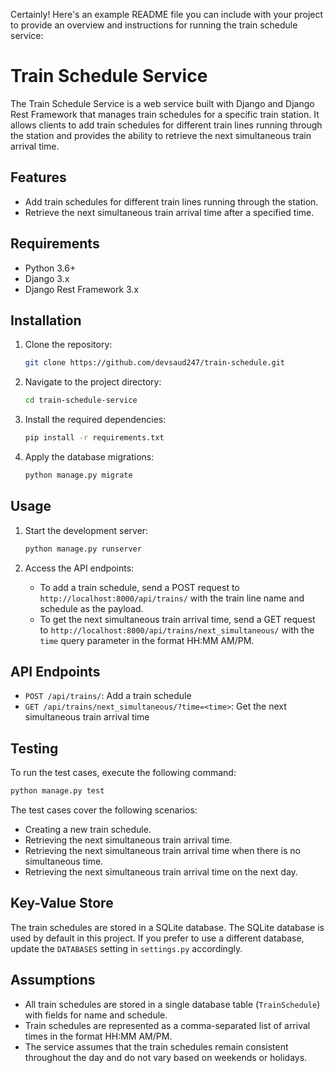 Certainly! Here's an example README file you can include with your project to provide an overview and instructions for running the train schedule service:

# Train Schedule Service

The Train Schedule Service is a web service built with Django and Django Rest Framework that manages train schedules for a specific train station. It allows clients to add train schedules for different train lines running through the station and provides the ability to retrieve the next simultaneous train arrival time.

## Features

- Add train schedules for different train lines running through the station.
- Retrieve the next simultaneous train arrival time after a specified time.

## Requirements

- Python 3.6+
- Django 3.x
- Django Rest Framework 3.x

## Installation

1. Clone the repository:

   ```bash
   git clone https://github.com/devsaud247/train-schedule.git
   ```

2. Navigate to the project directory:

   ```bash
   cd train-schedule-service
   ```

3. Install the required dependencies:

   ```bash
   pip install -r requirements.txt
   ```

4. Apply the database migrations:

   ```bash
   python manage.py migrate
   ```

## Usage

1. Start the development server:

   ```bash
   python manage.py runserver
   ```

2. Access the API endpoints:

   - To add a train schedule, send a POST request to `http://localhost:8000/api/trains/` with the train line name and schedule as the payload.
   - To get the next simultaneous train arrival time, send a GET request to `http://localhost:8000/api/trains/next_simultaneous/` with the `time` query parameter in the format HH:MM AM/PM.

## API Endpoints

- `POST /api/trains/`: Add a train schedule
- `GET /api/trains/next_simultaneous/?time=<time>`: Get the next simultaneous train arrival time

## Testing

To run the test cases, execute the following command:

   ```bash
   python manage.py test
   ```

The test cases cover the following scenarios:

- Creating a new train schedule.
- Retrieving the next simultaneous train arrival time.
- Retrieving the next simultaneous train arrival time when there is no simultaneous time.
- Retrieving the next simultaneous train arrival time on the next day.

## Key-Value Store

The train schedules are stored in a SQLite database. The SQLite database is used by default in this project. If you prefer to use a different database, update the `DATABASES` setting in `settings.py` accordingly.

## Assumptions

- All train schedules are stored in a single database table (`TrainSchedule`) with fields for name and schedule.
- Train schedules are represented as a comma-separated list of arrival times in the format HH:MM AM/PM.
- The service assumes that the train schedules remain consistent throughout the day and do not vary based on weekends or holidays.
